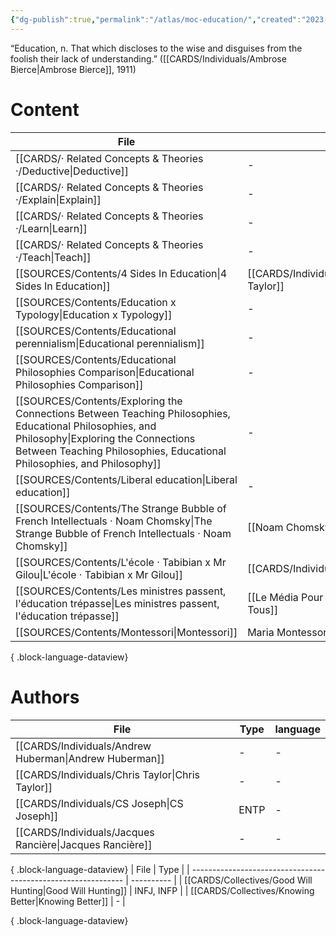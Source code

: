 ```yaml
---
{"dg-publish":true,"permalink":"/atlas/moc-education/","created":"2023-04-23T19:56:01.896+02:00","updated":"2023-05-02T10:44:18.821+02:00"}
---
```




<div class="transclusion internal-embed is-loaded"><div class="markdown-embed">



“Education, n. That which discloses to the wise and disguises from the foolish their lack of understanding.”  ([[CARDS/Individuals/Ambrose Bierce\|Ambrose Bierce]], 1911) 

</div></div>


# Content
| File                                                                                                                                                                                                                         | author                                              | language |
| ---------------------------------------------------------------------------------------------------------------------------------------------------------------------------------------------------------------------------- | --------------------------------------------------- | -------- |
| [[CARDS/· Related Concepts & Theories ·/Deductive\|Deductive]]                                                                                                                                                            | \-                                                  | \-       |
| [[CARDS/· Related Concepts & Theories ·/Explain\|Explain]]                                                                                                                                                                | \-                                                  | \-       |
| [[CARDS/· Related Concepts & Theories ·/Learn\|Learn]]                                                                                                                                                                    | \-                                                  | \-       |
| [[CARDS/· Related Concepts & Theories ·/Teach\|Teach]]                                                                                                                                                                    | \-                                                  | \-       |
| [[SOURCES/Contents/4 Sides In Education\|4 Sides In Education]]                                                                                                                                                           | [[CARDS/Individuals/Chris Taylor\|Chris Taylor]] | en       |
| [[SOURCES/Contents/Education x Typology\|Education x Typology]]                                                                                                                                                           | \-                                                  | en       |
| [[SOURCES/Contents/Educational perennialism\|Educational perennialism]]                                                                                                                                                   | \-                                                  | en       |
| [[SOURCES/Contents/Educational Philosophies Comparison\|Educational Philosophies Comparison]]                                                                                                                             | \-                                                  | en       |
| [[SOURCES/Contents/Exploring the Connections Between Teaching Philosophies, Educational Philosophies, and Philosophy\|Exploring the Connections Between Teaching Philosophies, Educational Philosophies, and Philosophy]] | \-                                                  | en       |
| [[SOURCES/Contents/Liberal education\|Liberal education]]                                                                                                                                                                 | \-                                                  | en       |
| [[SOURCES/Contents/The Strange Bubble of French Intellectuals · Noam Chomsky\|The Strange Bubble of French Intellectuals · Noam Chomsky]]                                                                                 | [[Noam Chomsky\|Noam Chomsky]]                      | en       |
| [[SOURCES/Contents/L'école · Tabibian x Mr Gilou\|L'école · Tabibian x Mr Gilou]]                                                                                                                                         | [[CARDS/Individuals/Tabibian\|Tabibian]]         | fr       |
| [[SOURCES/Contents/Les ministres passent, l'éducation trépasse\|Les ministres passent, l'éducation trépasse]]                                                                                                             | [[Le Média Pour Tous\|Le Média Pour Tous]]          | fr       |
| [[SOURCES/Contents/Montessori\|Montessori]]                                                                                                                                                                               | Maria Montessori                                    | fr       |

{ .block-language-dataview}

# Authors
| File                                                        | Type | language |
| ----------------------------------------------------------- | ---- | -------- |
| [[CARDS/Individuals/Andrew Huberman\|Andrew Huberman]]   | \-   | \-       |
| [[CARDS/Individuals/Chris Taylor\|Chris Taylor]]         | \-   | \-       |
| [[CARDS/Individuals/CS Joseph\|CS Joseph]]               | ENTP | \-       |
| [[CARDS/Individuals/Jacques Rancière\|Jacques Rancière]] | \-   | \-       |

{ .block-language-dataview}
| File                                                          | Type       |
| ------------------------------------------------------------- | ---------- |
| [[CARDS/Collectives/Good Will Hunting\|Good Will Hunting]] | INFJ, INFP |
| [[CARDS/Collectives/Knowing Better\|Knowing Better]]       | \-         |

{ .block-language-dataview}

[^1]: (see [[SOURCES/Contents/The Unabridged Devil's Dictionary by Ambrose Bierce#^qxbq3\|The Unabridged Devil's Dictionary by Ambrose Bierce#^qxbq3]])
